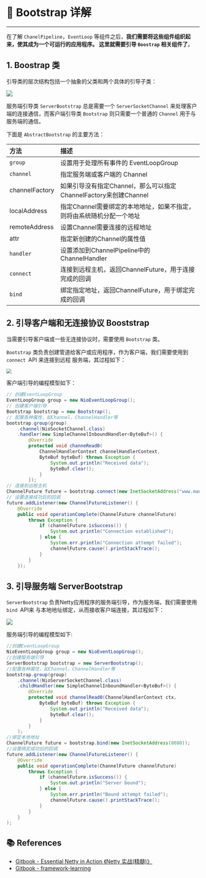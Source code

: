 # 🎹 Bootstrap 详解

---

在了解 `ChanelPipeline`，`EventLoop` 等组件之后，**我们需要将这些组件组织起来，使其成为一个可运行的应用程序。 这里就需要引导 `Boostrap` 相关组件了**。

## 1. Boostrap 类

引导类的层次结构包括一个抽象的父类和两个具体的引导子类：

![](https://cs-wiki.oss-cn-shanghai.aliyuncs.com/img/20201214105854.png)

服务端引导类 `ServerBootstrap` 总是需要一个 `ServerSocketChannel` 来处理客户端的连接通信，而客户端引导类  `Bootstrap` 则只需要一个普通的 `Channel` 用于与服务端的通信。

下面是 `AbstractBootstrap` 的主要方法：

| 方法           | 描述                                                         |
| :------------- | :----------------------------------------------------------- |
| `group`        | 设置用于处理所有事件的 EventLoopGroup                        |
| `channel`      | 指定服务端或客户端的 Channel                                 |
| channelFactory | 如果引导没有指定Channel，那么可以指定ChannelFactory来创建Channel |
| localAddress   | 指定Channel需要绑定的本地地址，如果不指定，则将由系统随机分配一个地址 |
| remoteAddress  | 设置Channel需要连接的远程地址                                |
| attr           | 指定新创建的Channel的属性值                                  |
| `handler`      | 设置添加到ChannelPipeline中的ChannelHandler                  |
| `connect`      | 连接到远程主机，返回ChannelFuture，用于连接完成的回调        |
| `bind`         | 绑定指定地址，返回ChannelFuture，用于绑定完成的回调          |

## 2. 引导客户端和无连接协议 Booststrap

当需要引导客户端或一些无连接协议时，需要使用 `Bootstrap` 类。

`Bootstrap` 类负责创建管道给客户或应用程序，作为客户端，我们需要使用到 `connect `API 来连接到远程 服务端，其过程如下：

<img src="https://cs-wiki.oss-cn-shanghai.aliyuncs.com/img/20201214110334.png" style="zoom: 80%;" />

客户端引导的编程模型如下：

```java
// 创建EventLoopGroup
EventLoopGroup group = new NioEventLoopGroup();
// 创建客户端引导
Bootstrap bootstrap = new Bootstrap();
// 配置各种属性，如Channel，ChannelHandler等 
bootstrap.group(group) 
    .channel(NioSocketChannel.class)
    .handler(new SimpleChannelInboundHandler<ByteBuf>() { 
        @Override
        protected void channeRead0(
            ChannelHandlerContext channelHandlerContext,
            ByteBuf byteBuf) throws Exception {
                System.out.println("Received data");
                byteBuf.clear();
            }
        });
// 连接到远程主机
ChannelFuture future = bootstrap.connect(new InetSocketAddress("www.manning.com", 80)); 
// 设置连接成功后的回调
future.addListener(new ChannelFutureListener() {
    @Override
    public void operationComplete(ChannelFuture channelFuture)
        throws Exception {
            if (channelFuture.isSuccess()) {
                System.out.println("Connection established");
            } else {
                System.err.println("Connection attempt failed");
                channelFuture.cause().printStackTrace();
            }
        }
    });
```

## 3. 引导服务端 ServerBootstrap

`ServerBootstrap` 负责Netty应用程序的服务端引导，作为服务端，我们需要使用 `bind `API来 与本地地址绑定，从而接收客户端连接，其过程如下：

![](https://cs-wiki.oss-cn-shanghai.aliyuncs.com/img/20201214110906.png)

服务端引导的编程模型如下:

```java
//创建EventLoopGroup
NioEventLoopGroup group = new NioEventLoopGroup();
//创建服务端引导
ServerBootstrap bootstrap = new ServerBootstrap();
//配置各种属性，如Channel，ChannelHandler等 
bootstrap.group(group)
    .channel(NioServerSocketChannel.class) 
    .childHandler(new SimpleChannelInboundHandler<ByteBuf>() {
        @Override
        protected void channelRead0(ChannelHandlerContext ctx,
            ByteBuf byteBuf) throws Exception {
                System.out.println("Received data");
                byteBuf.clear();
            }
        }
    );
//绑定本地地址
ChannelFuture future = bootstrap.bind(new InetSocketAddress(8080));
//设置绑定成功后的回调
future.addListener(new ChannelFutureListener() {
    @Override
    public void operationComplete(ChannelFuture channelFuture)
        throws Exception {
            if (channelFuture.isSuccess()) {
                System.out.println("Server bound");
            } else {
                System.err.println("Bound attempt failed");
                channelFuture.cause().printStackTrace();
            }
        }
    }
);
```

## 📚 References

- [Gitbook - Essential Netty in Action 《Netty 实战(精髓)》](https://waylau.com/essential-netty-in-action/GETTING%20STARTED/A%20Closer%20Look%20at%20ChannelHandlers.html)
- [Gitbook - framework-learning](https://qsjzwithguang19forever.gitee.io/framework-learning/gitbook_doc/netty-learning/ByteBuf%E5%AE%B9%E5%99%A8.html)